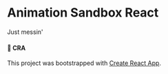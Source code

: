 # Animation Sandbox React

Just messin'

#### 🙏 CRA
This project was bootstrapped with [Create React App](https://github.com/facebook/create-react-app).
